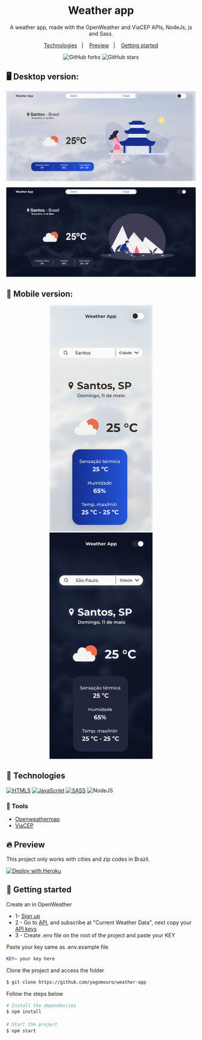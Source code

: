 <h1 align="center"> 
 Weather app
</h1>

<p align="center">
	A weather app, made with the OpenWeather and ViaCEP APIs, NodeJs, js and Sass.
</p>

<p align="center">
  <a href="#-technologies">Technologies</a>&nbsp;&nbsp;&nbsp;|&nbsp;&nbsp;&nbsp;
  <a href="#-preview">Preview</a>&nbsp;&nbsp;&nbsp;|&nbsp;&nbsp;&nbsp;
  <a href="#-getting-started">Getting started</a>
</p>

<p align="center">
  <img src="https://img.shields.io/github/forks/yagomouro/weather-app?label=forks&message=MIT&color=FAFAFB&labelColor=162E8F" alt="GitHub forks">
  
  <img src="https://img.shields.io/github/stars/yagomouro/weather-app?label=stars&message=MIT&color=FAFAFB&labelColor=162E8F" alt="GitHub stars">
</p>

## 🖥️ Desktop version:

<p align="center">
    <img alt="Weather app" title="Weather app" src="https://github.com/yagomouro/weather-app/blob/master/public/img/index-light.png"/>
</p>

<p align="center">
    <img alt="Weather app" title="Weather app" src="https://github.com/yagomouro/weather-app/blob/master/public/img/index-dark.png" />
</p>

## 📱 Mobile version:

<p align="center">
    <img alt="Weather app" title="Weather app" widht="600px" height="600px" src="https://github.com/yagomouro/weather-app/blob/master/public/img/mobile-light.png"/>
    <img alt="Weather app" title="Weather app" widht="600px" height="600px" src="https://github.com/yagomouro/weather-app/blob/master/public/img/mobile-dark.png"/>
</p>

## 🧪 Technologies
[![HTML5](https://camo.githubusercontent.com/d63d473e728e20a286d22bb2226a7bf45a2b9ac6c72c59c0e61e9730bfe4168c/68747470733a2f2f696d672e736869656c64732e696f2f62616467652f48544d4c352d4533344632363f7374796c653d666f722d7468652d6261646765266c6f676f3d68746d6c35266c6f676f436f6c6f723d7768697465)](https://developer.mozilla.org/pt-BR/docs/Web/HTML)  [![JavaScript](https://camo.githubusercontent.com/62d37abe760867620e0baea1066303719d630a82936837ba7bff6b0c754e3c9f/68747470733a2f2f696d672e736869656c64732e696f2f62616467652f6a6176617363726970742532302d2532333332333333302e7376673f267374796c653d666f722d7468652d6261646765266c6f676f3d6a617661736372697074266c6f676f436f6c6f723d253233463744463145)](https://developer.mozilla.org/pt-BR/docs/Web/JavaScript)  [![SASS](https://camo.githubusercontent.com/792bcbdb5dcb4c45260a7b911b030f70814b2a77eca18b388565b4468a02dc15/68747470733a2f2f696d672e736869656c64732e696f2f62616467652f534153532532302d686f7470696e6b2e7376673f267374796c653d666f722d7468652d6261646765266c6f676f3d53415353266c6f676f436f6c6f723d7768697465)](https://sass-lang.com/) ![NodeJS](https://camo.githubusercontent.com/cc96d7d28a6ca21ddbb1f2521d751d375230ed840271e6a4c8694cf87cc60c14/68747470733a2f2f696d672e736869656c64732e696f2f62616467652f6e6f64652e6a732532302d2532333433383533442e7376673f267374796c653d666f722d7468652d6261646765266c6f676f3d6e6f64652e6a73266c6f676f436f6c6f723d7768697465)

### 🔨  Tools

- [Openweathermap](https://openweathermap.org/)
- [ViaCEP](https://viacep.com.br/)

## 🔥 Preview

<p>
  This project only works with cities and zip codes in Brazil.
</p>

[![Deploy with Heroku](https://www.herokucdn.com/deploy/button.svg)](https://weather-appe.herokuapp.com/)

## 🚀 Getting started

 Create an in OpenWeather
- 1- [Sign up](https://home.openweathermap.org/users/sign_up)
- 2 - Go to [API](https://openweathermap.org/api), and subscribe at "Current Weather Data", next copy your [API keys](https://home.openweathermap.org/api_keys)
- 3 - Create .env file on the root of the project and paste your KEY

Paste your key same as .env.example file
```bash
KEY= your key here
```

Clone the project and access the folder

```bash
$ git clone https://github.com/yagomouro/weather-app
```
Follow the steps below
```bash
# Install the dependencies
$ npm install

# Start the project
$ npm start
```
